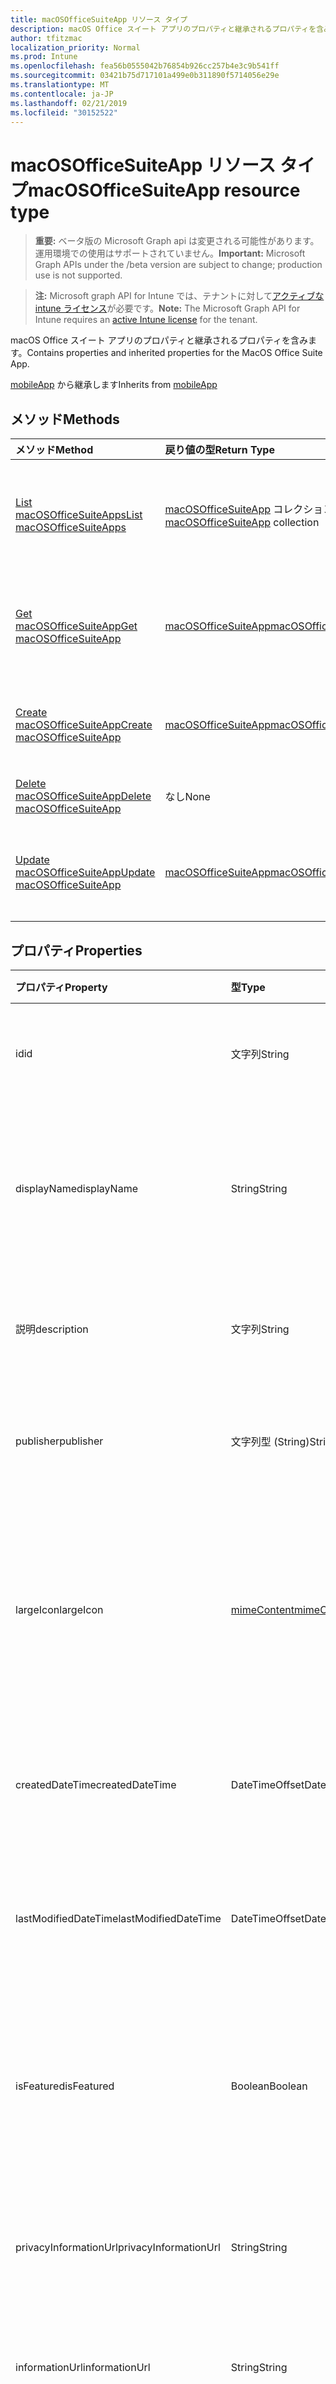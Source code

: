 ```yaml
---
title: macOSOfficeSuiteApp リソース タイプ
description: macOS Office スイート アプリのプロパティと継承されるプロパティを含みます。
author: tfitzmac
localization_priority: Normal
ms.prod: Intune
ms.openlocfilehash: fea56b0555042b76854b926cc257b4e3c9b541ff
ms.sourcegitcommit: 03421b75d717101a499e0b311890f5714056e29e
ms.translationtype: MT
ms.contentlocale: ja-JP
ms.lasthandoff: 02/21/2019
ms.locfileid: "30152522"
---
```

# <a name="macosofficesuiteapp-resource-type"></a><span data-ttu-id="1bb13-103">macOSOfficeSuiteApp リソース タイプ</span><span class="sxs-lookup"><span data-stu-id="1bb13-103">macOSOfficeSuiteApp resource type</span></span>

> <span data-ttu-id="1bb13-104">**重要:** ベータ版の Microsoft Graph api は変更される可能性があります。運用環境での使用はサポートされていません。</span><span class="sxs-lookup"><span data-stu-id="1bb13-104">**Important:** Microsoft Graph APIs under the /beta version are subject to change; production use is not supported.</span></span>

> <span data-ttu-id="1bb13-105">**注:** Microsoft graph API for Intune では、テナントに対して[アクティブな intune ライセンス](https://go.microsoft.com/fwlink/?linkid=839381)が必要です。</span><span class="sxs-lookup"><span data-stu-id="1bb13-105">**Note:** The Microsoft Graph API for Intune requires an [active Intune license](https://go.microsoft.com/fwlink/?linkid=839381) for the tenant.</span></span>

<span data-ttu-id="1bb13-106">macOS Office スイート アプリのプロパティと継承されるプロパティを含みます。</span><span class="sxs-lookup"><span data-stu-id="1bb13-106">Contains properties and inherited properties for the MacOS Office Suite App.</span></span>


<span data-ttu-id="1bb13-107">[mobileApp](../resources/intune-apps-mobileapp.md) から継承します</span><span class="sxs-lookup"><span data-stu-id="1bb13-107">Inherits from [mobileApp](../resources/intune-apps-mobileapp.md)</span></span>

## <a name="methods"></a><span data-ttu-id="1bb13-108">メソッド</span><span class="sxs-lookup"><span data-stu-id="1bb13-108">Methods</span></span>
|<span data-ttu-id="1bb13-109">メソッド</span><span class="sxs-lookup"><span data-stu-id="1bb13-109">Method</span></span>|<span data-ttu-id="1bb13-110">戻り値の型</span><span class="sxs-lookup"><span data-stu-id="1bb13-110">Return Type</span></span>|<span data-ttu-id="1bb13-111">説明</span><span class="sxs-lookup"><span data-stu-id="1bb13-111">Description</span></span>|
|:---|:---|:---|
|[<span data-ttu-id="1bb13-112">List macOSOfficeSuiteApps</span><span class="sxs-lookup"><span data-stu-id="1bb13-112">List macOSOfficeSuiteApps</span></span>](../api/intune-apps-macosofficesuiteapp-list.md)|<span data-ttu-id="1bb13-113">[macOSOfficeSuiteApp](../resources/intune-apps-macosofficesuiteapp.md) コレクション</span><span class="sxs-lookup"><span data-stu-id="1bb13-113">[macOSOfficeSuiteApp](../resources/intune-apps-macosofficesuiteapp.md) collection</span></span>|<span data-ttu-id="1bb13-114">[macOSOfficeSuiteApp](../resources/intune-apps-macosofficesuiteapp.md) オブジェクトのプロパティとリレーションシップをリストします。</span><span class="sxs-lookup"><span data-stu-id="1bb13-114">List properties and relationships of the [macOSOfficeSuiteApp](../resources/intune-apps-macosofficesuiteapp.md) objects.</span></span>|
|[<span data-ttu-id="1bb13-115">Get macOSOfficeSuiteApp</span><span class="sxs-lookup"><span data-stu-id="1bb13-115">Get macOSOfficeSuiteApp</span></span>](../api/intune-apps-macosofficesuiteapp-get.md)|[<span data-ttu-id="1bb13-116">macOSOfficeSuiteApp</span><span class="sxs-lookup"><span data-stu-id="1bb13-116">macOSOfficeSuiteApp</span></span>](../resources/intune-apps-macosofficesuiteapp.md)|<span data-ttu-id="1bb13-117">[macOSOfficeSuiteApp](../resources/intune-apps-macosofficesuiteapp.md) オブジェクトのプロパティとリレーションシップを読み取ります。</span><span class="sxs-lookup"><span data-stu-id="1bb13-117">Read properties and relationships of the [macOSOfficeSuiteApp](../resources/intune-apps-macosofficesuiteapp.md) object.</span></span>|
|[<span data-ttu-id="1bb13-118">Create macOSOfficeSuiteApp</span><span class="sxs-lookup"><span data-stu-id="1bb13-118">Create macOSOfficeSuiteApp</span></span>](../api/intune-apps-macosofficesuiteapp-create.md)|[<span data-ttu-id="1bb13-119">macOSOfficeSuiteApp</span><span class="sxs-lookup"><span data-stu-id="1bb13-119">macOSOfficeSuiteApp</span></span>](../resources/intune-apps-macosofficesuiteapp.md)|<span data-ttu-id="1bb13-120">新しい [macOSOfficeSuiteApp](../resources/intune-apps-macosofficesuiteapp.md) オブジェクトを作成します。</span><span class="sxs-lookup"><span data-stu-id="1bb13-120">Create a new [macOSOfficeSuiteApp](../resources/intune-apps-macosofficesuiteapp.md) object.</span></span>|
|[<span data-ttu-id="1bb13-121">Delete macOSOfficeSuiteApp</span><span class="sxs-lookup"><span data-stu-id="1bb13-121">Delete macOSOfficeSuiteApp</span></span>](../api/intune-apps-macosofficesuiteapp-delete.md)|<span data-ttu-id="1bb13-122">なし</span><span class="sxs-lookup"><span data-stu-id="1bb13-122">None</span></span>|<span data-ttu-id="1bb13-123">[macOSOfficeSuiteApp](../resources/intune-apps-macosofficesuiteapp.md) を削除します。</span><span class="sxs-lookup"><span data-stu-id="1bb13-123">Deletes a [macOSOfficeSuiteApp](../resources/intune-apps-macosofficesuiteapp.md).</span></span>|
|[<span data-ttu-id="1bb13-124">Update macOSOfficeSuiteApp</span><span class="sxs-lookup"><span data-stu-id="1bb13-124">Update macOSOfficeSuiteApp</span></span>](../api/intune-apps-macosofficesuiteapp-update.md)|[<span data-ttu-id="1bb13-125">macOSOfficeSuiteApp</span><span class="sxs-lookup"><span data-stu-id="1bb13-125">macOSOfficeSuiteApp</span></span>](../resources/intune-apps-macosofficesuiteapp.md)|<span data-ttu-id="1bb13-126">[macOSOfficeSuiteApp](../resources/intune-apps-macosofficesuiteapp.md) オブジェクトのプロパティを更新します。</span><span class="sxs-lookup"><span data-stu-id="1bb13-126">Update the properties of a [macOSOfficeSuiteApp](../resources/intune-apps-macosofficesuiteapp.md) object.</span></span>|

## <a name="properties"></a><span data-ttu-id="1bb13-127">プロパティ</span><span class="sxs-lookup"><span data-stu-id="1bb13-127">Properties</span></span>
|<span data-ttu-id="1bb13-128">プロパティ</span><span class="sxs-lookup"><span data-stu-id="1bb13-128">Property</span></span>|<span data-ttu-id="1bb13-129">型</span><span class="sxs-lookup"><span data-stu-id="1bb13-129">Type</span></span>|<span data-ttu-id="1bb13-130">説明</span><span class="sxs-lookup"><span data-stu-id="1bb13-130">Description</span></span>|
|:---|:---|:---|
|<span data-ttu-id="1bb13-131">id</span><span class="sxs-lookup"><span data-stu-id="1bb13-131">id</span></span>|<span data-ttu-id="1bb13-132">文字列</span><span class="sxs-lookup"><span data-stu-id="1bb13-132">String</span></span>|<span data-ttu-id="1bb13-133">エンティティのキー。</span><span class="sxs-lookup"><span data-stu-id="1bb13-133">Key of the entity.</span></span> <span data-ttu-id="1bb13-134">[mobileApp](../resources/intune-apps-mobileapp.md) から継承します</span><span class="sxs-lookup"><span data-stu-id="1bb13-134">Inherited from [mobileApp](../resources/intune-apps-mobileapp.md)</span></span>|
|<span data-ttu-id="1bb13-135">displayName</span><span class="sxs-lookup"><span data-stu-id="1bb13-135">displayName</span></span>|<span data-ttu-id="1bb13-136">String</span><span class="sxs-lookup"><span data-stu-id="1bb13-136">String</span></span>|<span data-ttu-id="1bb13-137">管理者が提供またはインポートしたアプリのタイトル。</span><span class="sxs-lookup"><span data-stu-id="1bb13-137">The admin provided or imported title of the app.</span></span> <span data-ttu-id="1bb13-138">[mobileApp](../resources/intune-apps-mobileapp.md) から継承します</span><span class="sxs-lookup"><span data-stu-id="1bb13-138">Inherited from [mobileApp](../resources/intune-apps-mobileapp.md)</span></span>|
|<span data-ttu-id="1bb13-139">説明</span><span class="sxs-lookup"><span data-stu-id="1bb13-139">description</span></span>|<span data-ttu-id="1bb13-140">文字列</span><span class="sxs-lookup"><span data-stu-id="1bb13-140">String</span></span>|<span data-ttu-id="1bb13-141">アプリの説明。</span><span class="sxs-lookup"><span data-stu-id="1bb13-141">The description of the app.</span></span> <span data-ttu-id="1bb13-142">[mobileApp](../resources/intune-apps-mobileapp.md) から継承します</span><span class="sxs-lookup"><span data-stu-id="1bb13-142">Inherited from [mobileApp](../resources/intune-apps-mobileapp.md)</span></span>|
|<span data-ttu-id="1bb13-143">publisher</span><span class="sxs-lookup"><span data-stu-id="1bb13-143">publisher</span></span>|<span data-ttu-id="1bb13-144">文字列型 (String)</span><span class="sxs-lookup"><span data-stu-id="1bb13-144">String</span></span>|<span data-ttu-id="1bb13-145">アプリの発行元。</span><span class="sxs-lookup"><span data-stu-id="1bb13-145">The publisher of the app.</span></span> <span data-ttu-id="1bb13-146">[mobileApp](../resources/intune-apps-mobileapp.md) から継承します</span><span class="sxs-lookup"><span data-stu-id="1bb13-146">Inherited from [mobileApp](../resources/intune-apps-mobileapp.md)</span></span>|
|<span data-ttu-id="1bb13-147">largeIcon</span><span class="sxs-lookup"><span data-stu-id="1bb13-147">largeIcon</span></span>|[<span data-ttu-id="1bb13-148">mimeContent</span><span class="sxs-lookup"><span data-stu-id="1bb13-148">mimeContent</span></span>](../resources/intune-shared-mimecontent.md)|<span data-ttu-id="1bb13-149">アプリの詳細に表示され、アイコンのアップロードに使用される大きなアイコン。</span><span class="sxs-lookup"><span data-stu-id="1bb13-149">The large icon, to be displayed in the app details and used for upload of the icon.</span></span> <span data-ttu-id="1bb13-150">[mobileApp](../resources/intune-apps-mobileapp.md) から継承します</span><span class="sxs-lookup"><span data-stu-id="1bb13-150">Inherited from [mobileApp](../resources/intune-apps-mobileapp.md)</span></span>|
|<span data-ttu-id="1bb13-151">createdDateTime</span><span class="sxs-lookup"><span data-stu-id="1bb13-151">createdDateTime</span></span>|<span data-ttu-id="1bb13-152">DateTimeOffset</span><span class="sxs-lookup"><span data-stu-id="1bb13-152">DateTimeOffset</span></span>|<span data-ttu-id="1bb13-153">アプリが作成された日時。</span><span class="sxs-lookup"><span data-stu-id="1bb13-153">The date and time the app was created.</span></span> <span data-ttu-id="1bb13-154">[mobileApp](../resources/intune-apps-mobileapp.md) から継承します</span><span class="sxs-lookup"><span data-stu-id="1bb13-154">Inherited from [mobileApp](../resources/intune-apps-mobileapp.md)</span></span>|
|<span data-ttu-id="1bb13-155">lastModifiedDateTime</span><span class="sxs-lookup"><span data-stu-id="1bb13-155">lastModifiedDateTime</span></span>|<span data-ttu-id="1bb13-156">DateTimeOffset</span><span class="sxs-lookup"><span data-stu-id="1bb13-156">DateTimeOffset</span></span>|<span data-ttu-id="1bb13-157">アプリが最後に変更された日時。</span><span class="sxs-lookup"><span data-stu-id="1bb13-157">The date and time the app was last modified.</span></span> <span data-ttu-id="1bb13-158">[mobileApp](../resources/intune-apps-mobileapp.md) から継承します</span><span class="sxs-lookup"><span data-stu-id="1bb13-158">Inherited from [mobileApp](../resources/intune-apps-mobileapp.md)</span></span>|
|<span data-ttu-id="1bb13-159">isFeatured</span><span class="sxs-lookup"><span data-stu-id="1bb13-159">isFeatured</span></span>|<span data-ttu-id="1bb13-160">Boolean</span><span class="sxs-lookup"><span data-stu-id="1bb13-160">Boolean</span></span>|<span data-ttu-id="1bb13-161">アプリが管理者のおすすめとしてマークされたかどうかを示す値。[mobileApp](../resources/intune-apps-mobileapp.md) から継承します</span><span class="sxs-lookup"><span data-stu-id="1bb13-161">The value indicating whether the app is marked as featured by the admin. Inherited from [mobileApp](../resources/intune-apps-mobileapp.md)</span></span>|
|<span data-ttu-id="1bb13-162">privacyInformationUrl</span><span class="sxs-lookup"><span data-stu-id="1bb13-162">privacyInformationUrl</span></span>|<span data-ttu-id="1bb13-163">String</span><span class="sxs-lookup"><span data-stu-id="1bb13-163">String</span></span>|<span data-ttu-id="1bb13-164">プライバシーに関する声明の URL。</span><span class="sxs-lookup"><span data-stu-id="1bb13-164">The privacy statement Url.</span></span> <span data-ttu-id="1bb13-165">[mobileApp](../resources/intune-apps-mobileapp.md) から継承します</span><span class="sxs-lookup"><span data-stu-id="1bb13-165">Inherited from [mobileApp](../resources/intune-apps-mobileapp.md)</span></span>|
|<span data-ttu-id="1bb13-166">informationUrl</span><span class="sxs-lookup"><span data-stu-id="1bb13-166">informationUrl</span></span>|<span data-ttu-id="1bb13-167">String</span><span class="sxs-lookup"><span data-stu-id="1bb13-167">String</span></span>|<span data-ttu-id="1bb13-168">詳細情報の URL。</span><span class="sxs-lookup"><span data-stu-id="1bb13-168">The more information Url.</span></span> <span data-ttu-id="1bb13-169">[mobileApp](../resources/intune-apps-mobileapp.md) から継承します</span><span class="sxs-lookup"><span data-stu-id="1bb13-169">Inherited from [mobileApp](../resources/intune-apps-mobileapp.md)</span></span>|
|<span data-ttu-id="1bb13-170">owner</span><span class="sxs-lookup"><span data-stu-id="1bb13-170">owner</span></span>|<span data-ttu-id="1bb13-171">String</span><span class="sxs-lookup"><span data-stu-id="1bb13-171">String</span></span>|<span data-ttu-id="1bb13-172">アプリの所有者。</span><span class="sxs-lookup"><span data-stu-id="1bb13-172">The owner of the app.</span></span> <span data-ttu-id="1bb13-173">[mobileApp](../resources/intune-apps-mobileapp.md) から継承します</span><span class="sxs-lookup"><span data-stu-id="1bb13-173">Inherited from [mobileApp](../resources/intune-apps-mobileapp.md)</span></span>|
|<span data-ttu-id="1bb13-174">developer</span><span class="sxs-lookup"><span data-stu-id="1bb13-174">developer</span></span>|<span data-ttu-id="1bb13-175">String</span><span class="sxs-lookup"><span data-stu-id="1bb13-175">String</span></span>|<span data-ttu-id="1bb13-176">アプリの開発者。</span><span class="sxs-lookup"><span data-stu-id="1bb13-176">The developer of the app.</span></span> <span data-ttu-id="1bb13-177">[mobileApp](../resources/intune-apps-mobileapp.md) から継承します</span><span class="sxs-lookup"><span data-stu-id="1bb13-177">Inherited from [mobileApp](../resources/intune-apps-mobileapp.md)</span></span>|
|<span data-ttu-id="1bb13-178">notes</span><span class="sxs-lookup"><span data-stu-id="1bb13-178">notes</span></span>|<span data-ttu-id="1bb13-179">String</span><span class="sxs-lookup"><span data-stu-id="1bb13-179">String</span></span>|<span data-ttu-id="1bb13-180">アプリ用のメモ。</span><span class="sxs-lookup"><span data-stu-id="1bb13-180">Notes for the app.</span></span> <span data-ttu-id="1bb13-181">[mobileApp](../resources/intune-apps-mobileapp.md) から継承します</span><span class="sxs-lookup"><span data-stu-id="1bb13-181">Inherited from [mobileApp](../resources/intune-apps-mobileapp.md)</span></span>|
|<span data-ttu-id="1bb13-182">uploadState</span><span class="sxs-lookup"><span data-stu-id="1bb13-182">uploadState</span></span>|<span data-ttu-id="1bb13-183">Int32</span><span class="sxs-lookup"><span data-stu-id="1bb13-183">Int32</span></span>|<span data-ttu-id="1bb13-184">アップロード状態。</span><span class="sxs-lookup"><span data-stu-id="1bb13-184">The upload state.</span></span> <span data-ttu-id="1bb13-185">[mobileApp](../resources/intune-apps-mobileapp.md) から継承します</span><span class="sxs-lookup"><span data-stu-id="1bb13-185">Inherited from [mobileApp](../resources/intune-apps-mobileapp.md)</span></span>|
|<span data-ttu-id="1bb13-186">publishingState</span><span class="sxs-lookup"><span data-stu-id="1bb13-186">publishingState</span></span>|[<span data-ttu-id="1bb13-187">mobileAppPublishingState</span><span class="sxs-lookup"><span data-stu-id="1bb13-187">mobileAppPublishingState</span></span>](../resources/intune-apps-mobileapppublishingstate.md)|<span data-ttu-id="1bb13-188">アプリの発行の状態。</span><span class="sxs-lookup"><span data-stu-id="1bb13-188">The publishing state for the app.</span></span> <span data-ttu-id="1bb13-189">アプリが発行されていない限り、アプリを割り当てることができません。</span><span class="sxs-lookup"><span data-stu-id="1bb13-189">The app cannot be assigned unless the app is published.</span></span> <span data-ttu-id="1bb13-190">[mobileApp](../resources/intune-apps-mobileapp.md)から継承されます。</span><span class="sxs-lookup"><span data-stu-id="1bb13-190">Inherited from [mobileApp](../resources/intune-apps-mobileapp.md).</span></span> <span data-ttu-id="1bb13-191">可能な値は `notPublished`、`processing`、`published` です。</span><span class="sxs-lookup"><span data-stu-id="1bb13-191">Possible values are: `notPublished`, `processing`, `published`.</span></span>|
|<span data-ttu-id="1bb13-192">isAssigned</span><span class="sxs-lookup"><span data-stu-id="1bb13-192">isAssigned</span></span>|<span data-ttu-id="1bb13-193">Boolean</span><span class="sxs-lookup"><span data-stu-id="1bb13-193">Boolean</span></span>|<span data-ttu-id="1bb13-194">アプリが少なくとも1つのグループに割り当てられているかどうかを示す値。</span><span class="sxs-lookup"><span data-stu-id="1bb13-194">The value indicating whether the app is assigned to at least one group.</span></span> <span data-ttu-id="1bb13-195">[mobileApp](../resources/intune-apps-mobileapp.md) から継承します</span><span class="sxs-lookup"><span data-stu-id="1bb13-195">Inherited from [mobileApp](../resources/intune-apps-mobileapp.md)</span></span>|
|<span data-ttu-id="1bb13-196">roleScopeTagIds</span><span class="sxs-lookup"><span data-stu-id="1bb13-196">roleScopeTagIds</span></span>|<span data-ttu-id="1bb13-197">String コレクション</span><span class="sxs-lookup"><span data-stu-id="1bb13-197">String collection</span></span>|<span data-ttu-id="1bb13-198">このモバイルアプリの範囲タグ id のリスト。</span><span class="sxs-lookup"><span data-stu-id="1bb13-198">List of scope tag ids for this mobile app.</span></span> <span data-ttu-id="1bb13-199">[mobileApp](../resources/intune-apps-mobileapp.md) から継承します</span><span class="sxs-lookup"><span data-stu-id="1bb13-199">Inherited from [mobileApp](../resources/intune-apps-mobileapp.md)</span></span>|

## <a name="relationships"></a><span data-ttu-id="1bb13-200">リレーションシップ</span><span class="sxs-lookup"><span data-stu-id="1bb13-200">Relationships</span></span>
|<span data-ttu-id="1bb13-201">リレーションシップ</span><span class="sxs-lookup"><span data-stu-id="1bb13-201">Relationship</span></span>|<span data-ttu-id="1bb13-202">型</span><span class="sxs-lookup"><span data-stu-id="1bb13-202">Type</span></span>|<span data-ttu-id="1bb13-203">説明</span><span class="sxs-lookup"><span data-stu-id="1bb13-203">Description</span></span>|
|:---|:---|:---|
|<span data-ttu-id="1bb13-204">categories</span><span class="sxs-lookup"><span data-stu-id="1bb13-204">categories</span></span>|<span data-ttu-id="1bb13-205">[mobileAppCategory](../resources/intune-apps-mobileappcategory.md) コレクション</span><span class="sxs-lookup"><span data-stu-id="1bb13-205">[mobileAppCategory](../resources/intune-apps-mobileappcategory.md) collection</span></span>|<span data-ttu-id="1bb13-206">このアプリのカテゴリのリスト。</span><span class="sxs-lookup"><span data-stu-id="1bb13-206">The list of categories for this app.</span></span> <span data-ttu-id="1bb13-207">[mobileApp](../resources/intune-apps-mobileapp.md) から継承します</span><span class="sxs-lookup"><span data-stu-id="1bb13-207">Inherited from [mobileApp](../resources/intune-apps-mobileapp.md)</span></span>|
|<span data-ttu-id="1bb13-208">assignments</span><span class="sxs-lookup"><span data-stu-id="1bb13-208">assignments</span></span>|<span data-ttu-id="1bb13-209">[mobileAppAssignment](../resources/intune-apps-mobileappassignment.md) コレクション</span><span class="sxs-lookup"><span data-stu-id="1bb13-209">[mobileAppAssignment](../resources/intune-apps-mobileappassignment.md) collection</span></span>|<span data-ttu-id="1bb13-210">このモバイル アプリのグループ割り当てのリスト。</span><span class="sxs-lookup"><span data-stu-id="1bb13-210">The list of group assignments for this mobile app.</span></span> <span data-ttu-id="1bb13-211">[mobileApp](../resources/intune-apps-mobileapp.md) から継承します</span><span class="sxs-lookup"><span data-stu-id="1bb13-211">Inherited from [mobileApp](../resources/intune-apps-mobileapp.md)</span></span>|
|<span data-ttu-id="1bb13-212">installSummary</span><span class="sxs-lookup"><span data-stu-id="1bb13-212">installSummary</span></span>|[<span data-ttu-id="1bb13-213">mobileAppInstallSummary</span><span class="sxs-lookup"><span data-stu-id="1bb13-213">mobileAppInstallSummary</span></span>](../resources/intune-apps-mobileappinstallsummary.md)|<span data-ttu-id="1bb13-214">モバイル アプリ インストール概要です。</span><span class="sxs-lookup"><span data-stu-id="1bb13-214">Mobile App Install Summary.</span></span> <span data-ttu-id="1bb13-215">[mobileApp](../resources/intune-apps-mobileapp.md) から継承します</span><span class="sxs-lookup"><span data-stu-id="1bb13-215">Inherited from [mobileApp](../resources/intune-apps-mobileapp.md)</span></span>|
|<span data-ttu-id="1bb13-216">deviceStatuses</span><span class="sxs-lookup"><span data-stu-id="1bb13-216">deviceStatuses</span></span>|<span data-ttu-id="1bb13-217">[mobileAppInstallStatus](../resources/intune-apps-mobileappinstallstatus.md)コレクション</span><span class="sxs-lookup"><span data-stu-id="1bb13-217">[mobileAppInstallStatus](../resources/intune-apps-mobileappinstallstatus.md) collection</span></span>|<span data-ttu-id="1bb13-218">このモバイルアプリのインストール状態のリスト。</span><span class="sxs-lookup"><span data-stu-id="1bb13-218">The list of installation states for this mobile app.</span></span> <span data-ttu-id="1bb13-219">[mobileApp](../resources/intune-apps-mobileapp.md) から継承します</span><span class="sxs-lookup"><span data-stu-id="1bb13-219">Inherited from [mobileApp](../resources/intune-apps-mobileapp.md)</span></span>|
|<span data-ttu-id="1bb13-220">userStatuses</span><span class="sxs-lookup"><span data-stu-id="1bb13-220">userStatuses</span></span>|<span data-ttu-id="1bb13-221">[userappinstallstatus](../resources/intune-apps-userappinstallstatus.md)コレクション</span><span class="sxs-lookup"><span data-stu-id="1bb13-221">[userAppInstallStatus](../resources/intune-apps-userappinstallstatus.md) collection</span></span>|<span data-ttu-id="1bb13-222">このモバイルアプリのインストール状態のリスト。</span><span class="sxs-lookup"><span data-stu-id="1bb13-222">The list of installation states for this mobile app.</span></span> <span data-ttu-id="1bb13-223">[mobileApp](../resources/intune-apps-mobileapp.md) から継承します</span><span class="sxs-lookup"><span data-stu-id="1bb13-223">Inherited from [mobileApp](../resources/intune-apps-mobileapp.md)</span></span>|

## <a name="json-representation"></a><span data-ttu-id="1bb13-224">JSON 表記</span><span class="sxs-lookup"><span data-stu-id="1bb13-224">JSON Representation</span></span>
<span data-ttu-id="1bb13-225">以下は、リソースの JSON 表記です。</span><span class="sxs-lookup"><span data-stu-id="1bb13-225">Here is a JSON representation of the resource.</span></span>
<!-- {
  "blockType": "resource",
  "keyProperty": "id",
  "@odata.type": "microsoft.graph.macOSOfficeSuiteApp"
}
-->
``` json
{
  "@odata.type": "#microsoft.graph.macOSOfficeSuiteApp",
  "id": "String (identifier)",
  "displayName": "String",
  "description": "String",
  "publisher": "String",
  "largeIcon": {
    "@odata.type": "microsoft.graph.mimeContent",
    "type": "String",
    "value": "binary"
  },
  "createdDateTime": "String (timestamp)",
  "lastModifiedDateTime": "String (timestamp)",
  "isFeatured": true,
  "privacyInformationUrl": "String",
  "informationUrl": "String",
  "owner": "String",
  "developer": "String",
  "notes": "String",
  "uploadState": 1024,
  "publishingState": "String",
  "isAssigned": true,
  "roleScopeTagIds": [
    "String"
  ]
}
```




